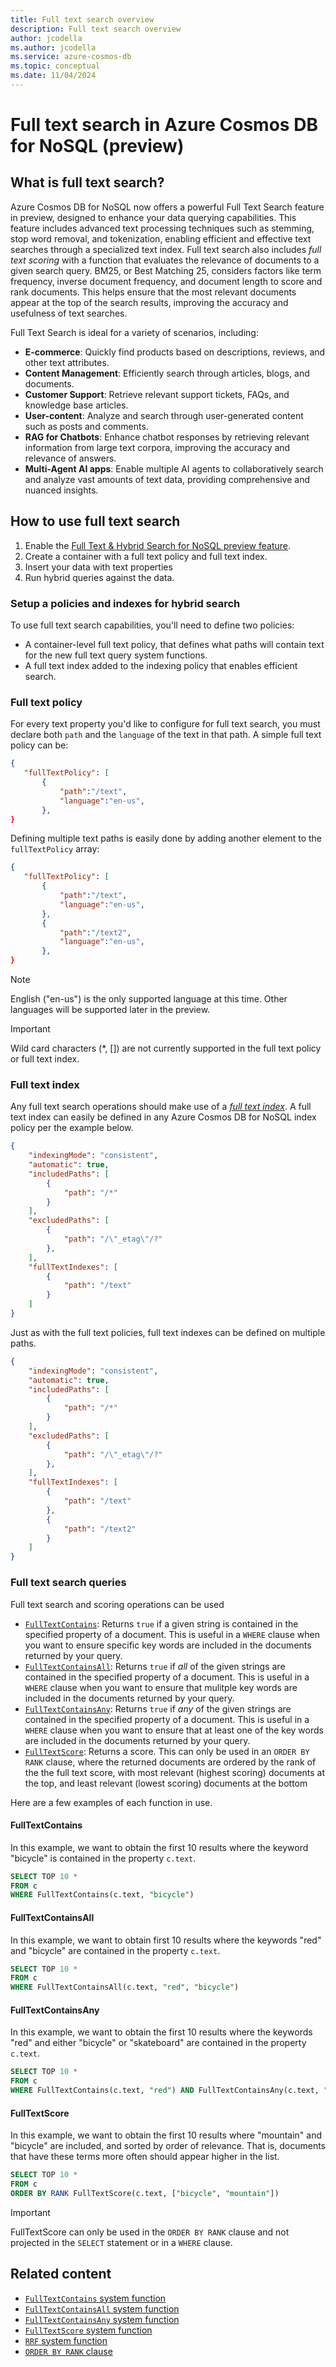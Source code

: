```yaml
---
title: Full text search overview
description: Full text search overview
author: jcodella
ms.author: jcodella
ms.service: azure-cosmos-db
ms.topic: conceptual
ms.date: 11/04/2024
---
```


# Full text search in Azure Cosmos DB for NoSQL (preview)

## What is full text search?

Azure Cosmos DB for NoSQL now offers a powerful Full Text Search feature in preview, designed to enhance your data querying capabilities. This feature includes advanced text processing techniques such as stemming, stop word removal, and tokenization, enabling efficient and effective text searches through a specialized text index. Full text search also includes *full text scoring* with a function that evaluates the relevance of documents to a given search query. BM25, or Best Matching 25, considers factors like term frequency, inverse document frequency, and document length to score and rank documents. This helps ensure that the most relevant documents appear at the top of the search results, improving the accuracy and usefulness of text searches.

Full Text Search is ideal for a variety of scenarios, including:

- **E-commerce**: Quickly find products based on descriptions, reviews, and other text attributes.
- **Content Management**: Efficiently search through articles, blogs, and documents.
- **Customer Support**: Retrieve relevant support tickets, FAQs, and knowledge base articles.
- **User-content**: Analyze and search through user-generated content such as posts and comments.
- **RAG for Chatbots**: Enhance chatbot responses by retrieving relevant information from large text corpora, improving the accuracy and relevance of answers.
- **Multi-Agent AI apps**: Enable multiple AI agents to collaboratively search and analyze vast amounts of text data, providing comprehensive and nuanced insights.

## How to use full text search

1. Enable the [Full Text & Hybrid Search for NoSQL preview feature](../nosql/fulltext-search.md).
3. Create a container with a full text policy and full text index.
4. Insert your data with text properties
5. Run hybrid queries against the data.

### Setup a policies and indexes for hybrid search
To use full text search capabilities, you'll need to define two policies:
- A container-level full text policy, that defines what paths will contain text for the new full text query system functions.
- A full text index added to the indexing policy that enables efficient search.

### Full text policy
For every text property you'd like to configure for full text search, you must declare both `path` and the `language` of the text in that path. A simple full text policy can be:

 ```json
{
    "fullTextPolicy": [
        {
            "path":"/text",
            "language":"en-us",
        },
}
```

Defining multiple text paths is easily done by adding another element to the `fullTextPolicy` array:

 ```json
{
    "fullTextPolicy": [
        {
            "path":"/text",
            "language":"en-us",
        },
        {
            "path":"/text2",
            "language":"en-us",
        },
}
```

> [!NOTE]
> English ("en-us") is the only supported language at this time. Other languages will be supported later in the preview. 

> [!IMPORTANT]
> Wild card characters (*, []) are not currently supported in the full text policy or full text index.

### Full text index
Any full text search operations should make use of a [*full text index*](../index-policy.md). A full text index can easily be defined in any Azure Cosmos DB for NoSQL index policy per the example below.

```json
{
    "indexingMode": "consistent",
    "automatic": true,
    "includedPaths": [
        {
            "path": "/*"
        }
    ],
    "excludedPaths": [
        {
            "path": "/\"_etag\"/?"
        },
    ],
    "fullTextIndexes": [
        {
            "path": "/text"
        }
    ]
}
```

Just as with the full text policies, full text indexes can be defined on multiple paths. 

```json
{
    "indexingMode": "consistent",
    "automatic": true,
    "includedPaths": [
        {
            "path": "/*"
        }
    ],
    "excludedPaths": [
        {
            "path": "/\"_etag\"/?"
        },
    ],
    "fullTextIndexes": [
        {
            "path": "/text"
        },
        {
            "path": "/text2"
        }
    ]
}
```

### Full text search queries

Full text search and scoring operations can be used 

- [`FullTextContains`](../nosql/query/fulltextcontains.md): Returns `true` if a given string is contained in the specified property of a document. This is useful in a `WHERE` clause when you want to ensure specific key words are included in the documents returned by your query.
- [`FullTextContainsAll`](../nosql/query/fulltextcontainsall.md): Returns `true` if *all* of the given strings are contained in the specified property of a document. This is useful in a `WHERE` clause when you want to ensure that mulitple key words are included in the documents returned by your query.
- [`FullTextContainsAny`](../nosql/query/fulltextcontainsany.md): Returns `true` if *any* of the given strings are contained in the specified property of a document. This is useful in a `WHERE` clause when you want to ensure that at least one of the key words are included in the documents returned by your query.
- [`FullTextScore`](../nosql/query/fulltextscore.md): Returns a score. This can only be used in an `ORDER BY RANK` clause, where the returned documents are ordered by the rank of the the full text score, with most relevant (highest scoring) documents at the top, and least relevant (lowest scoring) documents at the bottom 

Here are a few examples of each function in use. 

#### FullTextContains

In this example, we want to obtain the first 10 results where the keyword "bicycle" is contained in the property `c.text`.

```sql
SELECT TOP 10 *
FROM c
WHERE FullTextContains(c.text, "bicycle")
```

#### FullTextContainsAll

In this example, we want to obtain first 10 results where the keywords "red" and "bicycle" are contained in the property `c.text`.

```sql
SELECT TOP 10 *
FROM c
WHERE FullTextContainsAll(c.text, "red", "bicycle")
```

#### FullTextContainsAny

In this example, we want to obtain the first 10 results where the keywords "red" and either "bicycle" or "skateboard"  are contained in the property `c.text`.

```sql
SELECT TOP 10 *
FROM c
WHERE FullTextContains(c.text, "red") AND FullTextContainsAny(c.text, "bicycle", "skateboard")
```

#### FullTextScore

In this example, we want to obtain the first 10 results where "mountain" and "bicycle" are included, and sorted by order of relevance. That is, documents that have these terms more often should appear higher in the list. 

```sql
SELECT TOP 10 *
FROM c
ORDER BY RANK FullTextScore(c.text, ["bicycle", "mountain"])
```

> [!IMPORTANT]
> FullTextScore can only be used in the `ORDER BY RANK` clause and not projected in the `SELECT` statement or in a `WHERE` clause.

## Related content
- [``FullTextContains`` system function](../nosql/query/fulltextcontains.md)
- [``FullTextContainsAll`` system function](../nosql/query/fulltextcontainsall.md)
- [``FullTextContainsAny`` system function](../nosql/query/fulltextcontainsany.md)
- [``FullTextScore`` system function](../nosql/query/fulltextscore.md)
- [``RRF`` system function](../nosql/query/rrf.md)
- [``ORDER BY RANK`` clause](../nosql/query/order-by-rank.md)
